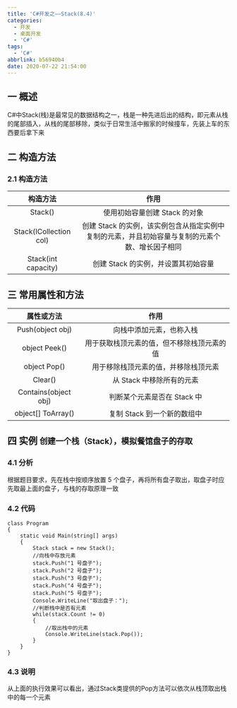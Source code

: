 ```yaml
---
title: 'C#开发之——Stack(8.4)'
categories:
  - 开发
  - 桌面开发
  - 'C#'
tags:
  - 'C#'
abbrlink: b56940b4
date: 2020-07-22 21:54:00
---
```

## 一 概述

C#中Stack(栈)是最常见的数据结构之一，栈是一种先进后出的结构，即元素从栈的尾部插入，从栈的尾部移除，类似于日常生活中搬家的时候撞车，先装上车的东西要后拿下来

<!--more-->

## 二 构造方法

### 2.1 构造方法

|      **构造方法**      |                           **作用**                           |
| :--------------------: | :----------------------------------------------------------: |
|        Stack()         |                使用初始容量创建 Stack 的对象                 |
| Stack(ICollection col) | 创建 Stack 的实例，该实例包含从指定实例中复制的元素，并且初始容量与复制的元素个数、增长因子相同 |
|  Stack(int capacity)   |             创建 Stack 的实例，并设置其初始容量              |

## 三 常用属性和方法

|    **属性或方法**    |                  **作用**                  |
| :------------------: | :----------------------------------------: |
|   Push(object obj)   |          向栈中添加元素，也称入栈          |
|    object Peek()     | 用于获取栈顶元素的值，但不移除栈顶元素的值 |
|     object Pop()     |    用于移除栈顶元素的值，并移除栈顶元素    |
|       Clear()        |         从 Stack 中移除所有的元素          |
| Contains(object obj) |        判断某个元素是否在 Stack 中         |
|  object[] ToArray()  |        复制 Stack 到一个新的数组中         |

## 四 实例 <font size=4> 创建一个栈（Stack），模拟餐馆盘子的存取 </font>

### 4.1 分析

 根据题目要求，先在栈中按顺序放置 5 个盘子，再将所有盘子取出，取盘子时应先取最上面的盘子，与栈的存取原理一致 

### 4.2 代码

```
class Program
{
    static void Main(string[] args)
    {
        Stack stack = new Stack();
        //向栈中存放元素
        stack.Push("1 号盘子");
        stack.Push("2 号盘子");
        stack.Push("3 号盘子");
        stack.Push("4 号盘子");
        stack.Push("5 号盘子");
        Console.WriteLine("取出盘子：");
        //判断栈中是否有元素
        while(stack.Count != 0)
        {
            //取出栈中的元素
            Console.WriteLine(stack.Pop());
        }
    }
}
```

### 4.3 说明

从上面的执行效果可以看出，通过Stack类提供的Pop方法可以依次从栈顶取出栈中的每一个元素